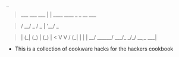     _

> \_\_\_ \_\_\_ \_\_\_ \| \| \_\_\_\_ \_\_\_\_ \_ \_ \_\_ \_\_\_

> / \_\_/ \_ / \_ \| \'\_\_/ \_

> | (\_\| (\_) \| (\_) \| \< V V / (\_\| \| \| \| \_\_/ \_\_\_\_\_\_/
>   \_\_\_/\_ \_/\_/ \_\_,\_ \_\_\_\|

-   This is a collection of cookware hacks for the hackers cookbook
